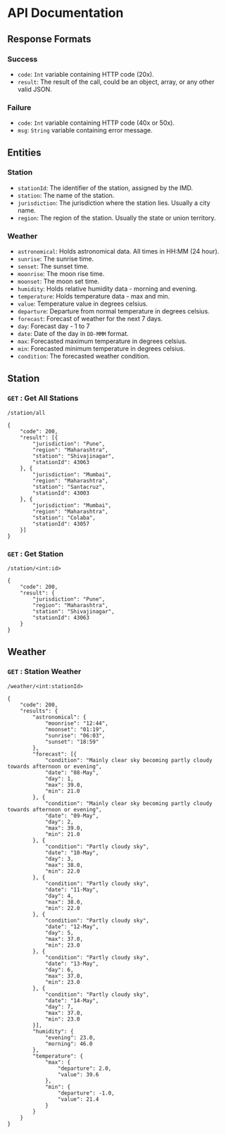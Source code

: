 # API Documentation

## Response Formats
### Success
- `code`: `Int` variable containing HTTP code (20x).
- `result`: The result of the call, could be an object, array, or any other valid JSON.

### Failure
- `code`: `Int` variable containing HTTP code (40x or 50x).
- `msg`: `String` variable containing error message.

## Entities

### Station
- `stationId`: The identifier of the station, assigned by the IMD.
- `station`: The name of the station.
- `jurisdiction`: The jurisdiction where the station lies. Usually a city name.
- `region`: The region of the station. Usually the state or union territory.

### Weather
- `astronomical`: Holds astronomical data. All times in HH:MM (24 hour).
 - `sunrise`: The sunrise time.
 - `senset`: The sunset time.
 - `moonrise`: The moon rise time.
 - `moonset`: The moon set time.
- `humidity`: Holds relative humidity data - morning and evening.
- `temperature`: Holds temperature data - max and min.
 - `value`: Temperature value in degrees celsius.
 - `departure`: Departure from normal temperature in degrees celsius.
- `forecast`: Forecast of weather for the next 7 days.
 - `day`: Forecast day - 1 to 7
 - `date`: Date of the day in `DD-MMM` format.
 - `max`: Forecasted maximum temperature in degrees celsius.
 - `min`: Forecasted minimum temperature in degrees celsius.
 - `condition`: The forecasted weather condition.

## Station

### `GET` : Get All Stations 
```
/station/all
```

```
{
	"code": 200,
	"result": [{
		"jurisdiction": "Pune",
		"region": "Maharashtra",
		"station": "Shivajinagar",
		"stationId": 43063
	}, {
		"jurisdiction": "Mumbai",
		"region": "Maharashtra",
		"station": "Santacruz",
		"stationId": 43003
	}, {
		"jurisdiction": "Mumbai",
		"region": "Maharashtra",
		"station": "Colaba",
		"stationId": 43057
	}]
}
```

### `GET` : Get Station 
```
/station/<int:id>
```

```
{
	"code": 200,
	"result": {
		"jurisdiction": "Pune",
		"region": "Maharashtra",
		"station": "Shivajinagar",
		"stationId": 43063
	}
}
```

## Weather

### `GET` : Station Weather 
```
/weather/<int:stationId>
```

```
{
	"code": 200,
	"results": {
		"astronomical": {
			"moonrise": "12:44",
			"moonset": "01:19",
			"sunrise": "06:03",
			"sunset": "18:59"
		},
		"forecast": [{
			"condition": "Mainly clear sky becoming partly cloudy towards afternoon or evening",
			"date": "08-May",
			"day": 1,
			"max": 39.0,
			"min": 21.0
		}, {
			"condition": "Mainly clear sky becoming partly cloudy towards afternoon or evening",
			"date": "09-May",
			"day": 2,
			"max": 39.0,
			"min": 21.0
		}, {
			"condition": "Partly cloudy sky",
			"date": "10-May",
			"day": 3,
			"max": 38.0,
			"min": 22.0
		}, {
			"condition": "Partly cloudy sky",
			"date": "11-May",
			"day": 4,
			"max": 38.0,
			"min": 22.0
		}, {
			"condition": "Partly cloudy sky",
			"date": "12-May",
			"day": 5,
			"max": 37.0,
			"min": 23.0
		}, {
			"condition": "Partly cloudy sky",
			"date": "13-May",
			"day": 6,
			"max": 37.0,
			"min": 23.0
		}, {
			"condition": "Partly cloudy sky",
			"date": "14-May",
			"day": 7,
			"max": 37.0,
			"min": 23.0
		}],
		"humidity": {
			"evening": 23.0,
			"morning": 46.0
		},
		"temperature": {
			"max": {
				"departure": 2.0,
				"value": 39.6
			},
			"min": {
				"departure": -1.0,
				"value": 21.4
			}
		}
	}
}
```
